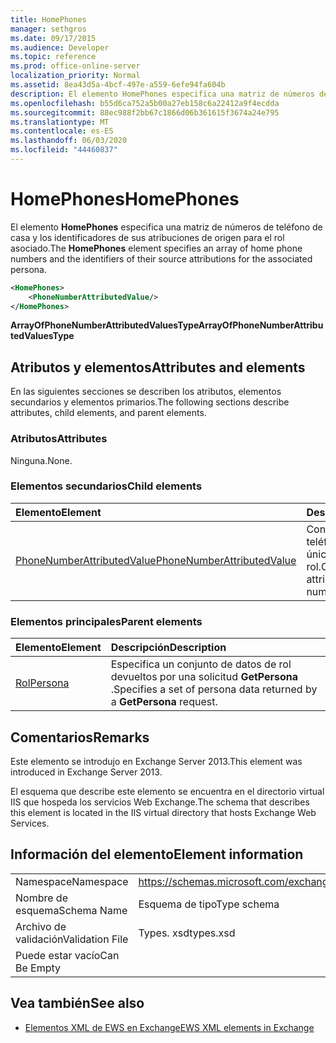 ```yaml
---
title: HomePhones
manager: sethgros
ms.date: 09/17/2015
ms.audience: Developer
ms.topic: reference
ms.prod: office-online-server
localization_priority: Normal
ms.assetid: 8ea43d5a-4bcf-497e-a559-6efe94fa604b
description: El elemento HomePhones especifica una matriz de números de teléfono de casa y los identificadores de sus atribuciones de origen para el rol asociado.
ms.openlocfilehash: b55d6ca752a5b00a27eb158c6a22412a9f4ecdda
ms.sourcegitcommit: 88ec988f2bb67c1866d06b361615f3674a24e795
ms.translationtype: MT
ms.contentlocale: es-ES
ms.lasthandoff: 06/03/2020
ms.locfileid: "44460837"
---
```

# <a name="homephones"></a><span data-ttu-id="56975-103">HomePhones</span><span class="sxs-lookup"><span data-stu-id="56975-103">HomePhones</span></span>

<span data-ttu-id="56975-104">El elemento **HomePhones** especifica una matriz de números de teléfono de casa y los identificadores de sus atribuciones de origen para el rol asociado.</span><span class="sxs-lookup"><span data-stu-id="56975-104">The **HomePhones** element specifies an array of home phone numbers and the identifiers of their source attributions for the associated persona.</span></span> 
  
```XML
<HomePhones>
    <PhoneNumberAttributedValue/>
</HomePhones>
```

 <span data-ttu-id="56975-105">**ArrayOfPhoneNumberAttributedValuesType**</span><span class="sxs-lookup"><span data-stu-id="56975-105">**ArrayOfPhoneNumberAttributedValuesType**</span></span>
## <a name="attributes-and-elements"></a><span data-ttu-id="56975-106">Atributos y elementos</span><span class="sxs-lookup"><span data-stu-id="56975-106">Attributes and elements</span></span>

<span data-ttu-id="56975-107">En las siguientes secciones se describen los atributos, elementos secundarios y elementos primarios.</span><span class="sxs-lookup"><span data-stu-id="56975-107">The following sections describe attributes, child elements, and parent elements.</span></span>
  
### <a name="attributes"></a><span data-ttu-id="56975-108">Atributos</span><span class="sxs-lookup"><span data-stu-id="56975-108">Attributes</span></span>

<span data-ttu-id="56975-109">Ninguna.</span><span class="sxs-lookup"><span data-stu-id="56975-109">None.</span></span>
  
### <a name="child-elements"></a><span data-ttu-id="56975-110">Elementos secundarios</span><span class="sxs-lookup"><span data-stu-id="56975-110">Child elements</span></span>

|<span data-ttu-id="56975-111">**Elemento**</span><span class="sxs-lookup"><span data-stu-id="56975-111">**Element**</span></span>|<span data-ttu-id="56975-112">**Descripción**</span><span class="sxs-lookup"><span data-stu-id="56975-112">**Description**</span></span>|
|:-----|:-----|
|[<span data-ttu-id="56975-113">PhoneNumberAttributedValue</span><span class="sxs-lookup"><span data-stu-id="56975-113">PhoneNumberAttributedValue</span></span>](phonenumberattributedvalue.md) <br/> |<span data-ttu-id="56975-114">Contiene un número de teléfono con atributos único para un rol.</span><span class="sxs-lookup"><span data-stu-id="56975-114">Contains a single attributed phone number for a persona.</span></span>  <br/> |
   
### <a name="parent-elements"></a><span data-ttu-id="56975-115">Elementos principales</span><span class="sxs-lookup"><span data-stu-id="56975-115">Parent elements</span></span>

|<span data-ttu-id="56975-116">**Elemento**</span><span class="sxs-lookup"><span data-stu-id="56975-116">**Element**</span></span>|<span data-ttu-id="56975-117">**Descripción**</span><span class="sxs-lookup"><span data-stu-id="56975-117">**Description**</span></span>|
|:-----|:-----|
|[<span data-ttu-id="56975-118">Rol</span><span class="sxs-lookup"><span data-stu-id="56975-118">Persona</span></span>](persona.md) <br/> |<span data-ttu-id="56975-119">Especifica un conjunto de datos de rol devueltos por una solicitud **GetPersona** .</span><span class="sxs-lookup"><span data-stu-id="56975-119">Specifies a set of persona data returned by a **GetPersona** request.</span></span>  <br/> |
   
## <a name="remarks"></a><span data-ttu-id="56975-120">Comentarios</span><span class="sxs-lookup"><span data-stu-id="56975-120">Remarks</span></span>

<span data-ttu-id="56975-121">Este elemento se introdujo en Exchange Server 2013.</span><span class="sxs-lookup"><span data-stu-id="56975-121">This element was introduced in Exchange Server 2013.</span></span>
  
<span data-ttu-id="56975-122">El esquema que describe este elemento se encuentra en el directorio virtual IIS que hospeda los servicios Web Exchange.</span><span class="sxs-lookup"><span data-stu-id="56975-122">The schema that describes this element is located in the IIS virtual directory that hosts Exchange Web Services.</span></span>
  
## <a name="element-information"></a><span data-ttu-id="56975-123">Información del elemento</span><span class="sxs-lookup"><span data-stu-id="56975-123">Element information</span></span>

|||
|:-----|:-----|
|<span data-ttu-id="56975-124">Namespace</span><span class="sxs-lookup"><span data-stu-id="56975-124">Namespace</span></span>  <br/> |https://schemas.microsoft.com/exchange/services/2006/types  <br/> |
|<span data-ttu-id="56975-125">Nombre de esquema</span><span class="sxs-lookup"><span data-stu-id="56975-125">Schema Name</span></span>  <br/> |<span data-ttu-id="56975-126">Esquema de tipo</span><span class="sxs-lookup"><span data-stu-id="56975-126">Type schema</span></span>  <br/> |
|<span data-ttu-id="56975-127">Archivo de validación</span><span class="sxs-lookup"><span data-stu-id="56975-127">Validation File</span></span>  <br/> |<span data-ttu-id="56975-128">Types. xsd</span><span class="sxs-lookup"><span data-stu-id="56975-128">types.xsd</span></span>  <br/> |
|<span data-ttu-id="56975-129">Puede estar vacío</span><span class="sxs-lookup"><span data-stu-id="56975-129">Can Be Empty</span></span>  <br/> ||
   
## <a name="see-also"></a><span data-ttu-id="56975-130">Vea también</span><span class="sxs-lookup"><span data-stu-id="56975-130">See also</span></span>



- [<span data-ttu-id="56975-131">Elementos XML de EWS en Exchange</span><span class="sxs-lookup"><span data-stu-id="56975-131">EWS XML elements in Exchange</span></span>](ews-xml-elements-in-exchange.md)

